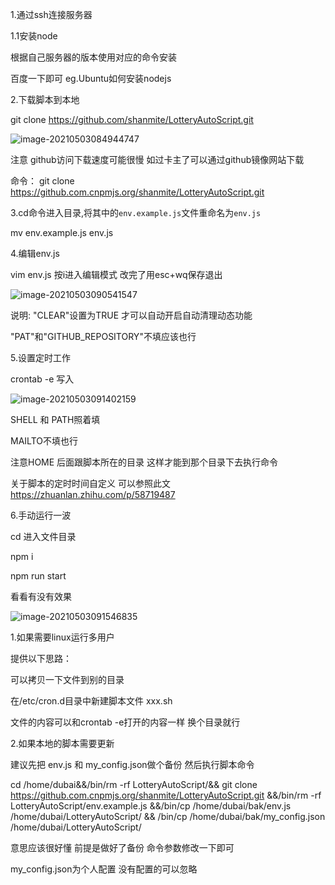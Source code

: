 1.通过ssh连接服务器

1.1安装node

根据自己服务器的版本使用对应的命令安装

百度一下即可     eg.Ubuntu如何安装nodejs

2.下载脚本到本地

git clone https://github.com/shanmite/LotteryAutoScript.git

![image-20210503084944747](../pic/image_download.png)

注意 github访问下载速度可能很慢  如过卡主了可以通过github镜像网站下载

命令： git clone https://github.com.cnpmjs.org/shanmite/LotteryAutoScript.git



3.cd命令进入目录,将其中的`env.example.js`文件重命名为`env.js`

mv env.example.js  env.js

4.编辑env.js

vim env.js       按i进入编辑模式    改完了用esc+wq保存退出

![image-20210503090541547](../pic/image-envjs.png)

说明: "CLEAR"设置为TRUE  才可以自动开启自动清理动态功能

"PAT"和"GITHUB_REPOSITORY"不填应该也行



5.设置定时工作

crontab -e   写入

![image-20210503091402159](../pic/crontab.png)

SHELL 和 PATH照着填

MAILTO不填也行

注意HOME  后面跟脚本所在的目录       这样才能到那个目录下去执行命令

关于脚本的定时时间自定义 可以参照此文 https://zhuanlan.zhihu.com/p/58719487



6.手动运行一波

cd 进入文件目录

npm i

npm run start 

看看有没有效果

![image-20210503091546835](../pic/image-start.png)



1.如果需要linux运行多用户 

提供以下思路：

可以拷贝一下文件到别的目录

在/etc/cron.d目录中新建脚本文件 xxx.sh

文件的内容可以和crontab -e打开的内容一样    换个目录就行

2.如果本地的脚本需要更新

建议先把 env.js 和 my_config.json做个备份  然后执行脚本命令

cd /home/dubai&&/bin/rm -rf LotteryAutoScript/&& git clone https://github.com.cnpmjs.org/shanmite/LotteryAutoScript.git &&/bin/rm -rf LotteryAutoScript/env.example.js &&/bin/cp  /home/dubai/bak/env.js /home/dubai/LotteryAutoScript/ && /bin/cp /home/dubai/bak/my_config.json  /home/dubai/LotteryAutoScript/

意思应该很好懂   前提是做好了备份  命令参数修改一下即可

my_config.json为个人配置 没有配置的可以忽略

